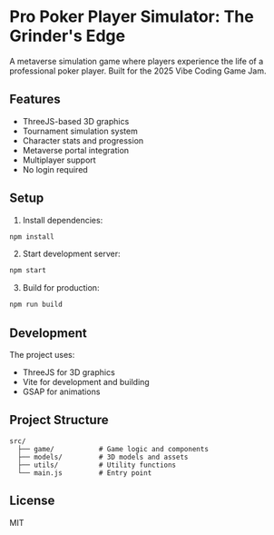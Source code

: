 # Pro Poker Player Simulator: The Grinder's Edge

A metaverse simulation game where players experience the life of a professional poker player. Built for the 2025 Vibe Coding Game Jam.

## Features

-   ThreeJS-based 3D graphics
-   Tournament simulation system
-   Character stats and progression
-   Metaverse portal integration
-   Multiplayer support
-   No login required

## Setup

1. Install dependencies:

```bash
npm install
```

2. Start development server:

```bash
npm start
```

3. Build for production:

```bash
npm run build
```

## Development

The project uses:

-   ThreeJS for 3D graphics
-   Vite for development and building
-   GSAP for animations

## Project Structure

```
src/
  ├── game/           # Game logic and components
  ├── models/         # 3D models and assets
  ├── utils/          # Utility functions
  └── main.js         # Entry point
```

## License

MIT
